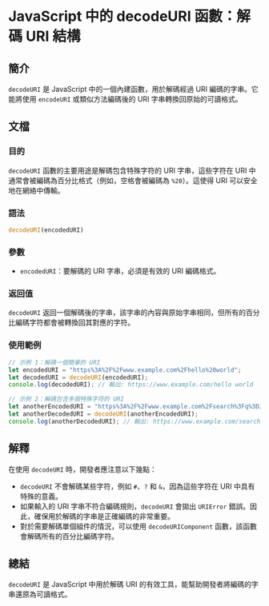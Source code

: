 <!--
Meta Description: # JavaScript 中的 decodeURI 函數：解碼 URI 結構 ## 簡介 `decodeURI` 是 JavaScript 中的一個內建函數，用於解碼經過 URI 編碼的字串。它能將使用 `encodeURI` 或類似方法編碼後的 URI 字串轉換回原始的可讀格式。 ## 文檔 ##...
Meta Keywords: uri, decodeuri, javascript, encodeduri, let
-->

# JavaScript 中的 decodeURI 函數：解碼 URI 結構

## 簡介
`decodeURI` 是 JavaScript 中的一個內建函數，用於解碼經過 URI 編碼的字串。它能將使用 `encodeURI` 或類似方法編碼後的 URI 字串轉換回原始的可讀格式。

## 文檔
### 目的
`decodeURI` 函數的主要用途是解碼包含特殊字符的 URI 字串，這些字符在 URI 中通常會被編碼為百分比格式（例如，空格會被編碼為 `%20`）。這使得 URI 可以安全地在網絡中傳輸。

### 語法
```javascript
decodeURI(encodedURI)
```

### 參數
- `encodedURI`：要解碼的 URI 字串，必須是有效的 URI 編碼格式。

### 返回值
`decodeURI` 返回一個解碼後的字串，該字串的內容與原始字串相同，但所有的百分比編碼字符都會被轉換回其對應的字符。

### 使用範例
```javascript
// 示例 1：解碼一個簡單的 URI
let encodedURI = "https%3A%2F%2Fwww.example.com%2Fhello%20world";
let decodedURI = decodeURI(encodedURI);
console.log(decodedURI); // 輸出: https://www.example.com/hello world

// 示例 2：解碼包含多個特殊字符的 URI
let anotherEncodedURI = "https%3A%2F%2Fwww.example.com%2Fsearch%3Fq%3DJavaScript%20%E8%AA%9E%E8%A8%80";
let anotherDecodedURI = decodeURI(anotherEncodedURI);
console.log(anotherDecodedURI); // 輸出: https://www.example.com/search?q=JavaScript 語言
```

## 解釋
在使用 `decodeURI` 時，開發者應注意以下幾點：
- `decodeURI` 不會解碼某些字符，例如 `#`、`?` 和 `&`，因為這些字符在 URI 中具有特殊的意義。
- 如果輸入的 URI 字串不符合編碼規則，`decodeURI` 會拋出 `URIError` 錯誤。因此，確保用於解碼的字串是正確編碼的非常重要。
- 對於需要解碼單個組件的情況，可以使用 `decodeURIComponent` 函數，該函數會解碼所有的百分比編碼字符。

## 總結
`decodeURI` 是 JavaScript 中用於解碼 URI 的有效工具，能幫助開發者將編碼的字串還原為可讀格式。
